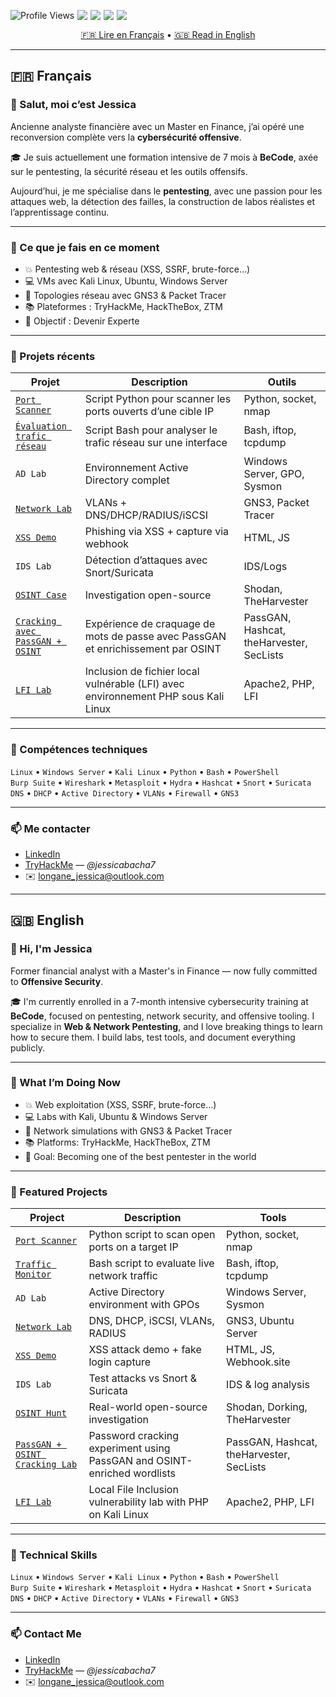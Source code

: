 <!-- Clean Badges -->
<p align="center" style="display: flex; flex-wrap: nowrap; gap: 5px;">
  <img src="https://komarev.com/ghpvc/?username=JessicaLongane&style=for-the-badge&color=brightgreen" alt="Profile Views" />
  <img src="https://img.shields.io/github/followers/longanejessica?label=Followers&style=for-the-badge&color=blue" />
  <img src="https://img.shields.io/badge/Pentesting%20Enthusiast-%F0%9F%92%BB-purple?style=for-the-badge" />
  <img src="https://img.shields.io/badge/OSCP%20In%20Progress-🔥-red?style=for-the-badge" />
  <img src="https://img.shields.io/badge/Self--Taught%20Learner-📚-yellow?style=for-the-badge" />
</p>

<p align="center">
  <a href="#français">🇫🇷 Lire en Français</a> • <a href="#english">🇬🇧 Read in English</a>
</p>

---

## 🇫🇷 Français <a name="français"></a>

### 👋 Salut, moi c’est Jessica

Ancienne analyste financière avec un Master en Finance, j’ai opéré une reconversion complète vers la **cybersécurité offensive**.

🎓 Je suis actuellement une formation intensive de 7 mois à **BeCode**, axée sur le pentesting, la sécurité réseau et les outils offensifs.

Aujourd’hui, je me spécialise dans le **pentesting**, avec une passion pour les attaques web, la détection des failles, la construction de labos réalistes et l’apprentissage continu.

---

### 🔧 Ce que je fais en ce moment

- 💥 Pentesting web & réseau (XSS, SSRF, brute-force…)
- 💻 VMs avec Kali Linux, Ubuntu, Windows Server
- 🔭 Topologies réseau avec GNS3 & Packet Tracer
- 📚 Plateformes : TryHackMe, HackTheBox, ZTM
- 🎯 Objectif : Devenir Experte 

---

### 🚀 Projets récents

| Projet | Description | Outils |
|--------|-------------|--------|
| <a href=https://github.com/longanejessica/Portscanner-Python> `Port Scanner`</a> | Script Python pour scanner les ports ouverts d’une cible IP | Python, socket, nmap |
| <a href=https://github.com/longanejessica/linux>`Évaluation trafic réseau` | Script Bash pour analyser le trafic réseau sur une interface | Bash, iftop, tcpdump |
| `AD Lab` | Environnement Active Directory complet | Windows Server, GPO, Sysmon |
| <a href=https://github.com/longanejessica/secure-network-design> `Network Lab` | VLANs + DNS/DHCP/RADIUS/iSCSI | GNS3, Packet Tracer |
| <a href=https://github.com/longanejessica/reflected-XSS-demo>`XSS Demo` | Phishing via XSS + capture via webhook | HTML, JS |
| `IDS Lab` | Détection d’attaques avec Snort/Suricata | IDS/Logs |
| <a href=https://github.com/longanejessica/pent-project>`OSINT Case` | Investigation open-source | Shodan, TheHarvester |
| <a href=https://github.com/longanejessica/pent-project>`Cracking avec PassGAN + OSINT` | Expérience de craquage de mots de passe avec PassGAN et enrichissement par OSINT | PassGAN, Hashcat, theHarvester, SecLists |
| <a href=https://github.com/longanejessica/LFI-SQLI-SSRF>`LFI Lab` | Inclusion de fichier local vulnérable (LFI) avec environnement PHP sous Kali Linux | Apache2, PHP, LFI |

---

### 🧰 Compétences techniques

`Linux` • `Windows Server` • `Kali Linux` • `Python` • `Bash` • `PowerShell`  
`Burp Suite` • `Wireshark` • `Metasploit` • `Hydra` • `Hashcat` • `Snort` • `Suricata`  
`DNS` • `DHCP` • `Active Directory` • `VLANs` • `Firewall` • `GNS3`

---

### 📫 Me contacter

- [LinkedIn](https://be.linkedin.com/in/jessica-longane-391905212)
- [TryHackMe](https://tryhackme.com/) — *@jessicabacha7*
- ✉️ longane_jessica@outlook.com

---

## 🇬🇧 English <a name="english"></a>

### 👋 Hi, I'm Jessica

Former financial analyst with a Master's in Finance — now fully committed to **Offensive Security**.

🎓 I'm currently enrolled in a 7-month intensive cybersecurity training at **BeCode**, focused on pentesting, network security, and offensive tooling.
I specialize in **Web & Network Pentesting**, and I love breaking things to learn how to secure them. I build labs, test tools, and document everything publicly.

---

### 🔧 What I’m Doing Now

- 💥 Web exploitation (XSS, SSRF, brute-force…)
- 💻 Labs with Kali, Ubuntu & Windows Server
- 🔭 Network simulations with GNS3 & Packet Tracer
- 📚 Platforms: TryHackMe, HackTheBox, ZTM
- 🎯 Goal: Becoming one of the best pentester in the world

---

### 🚀 Featured Projects

| Project | Description | Tools |
|--------|-------------|--------|
| <a href=https://github.com/longanejessica/Portscanner-Python> `Port Scanner`</a> | Python script to scan open ports on a target IP | Python, socket, nmap |
| <a href=https://github.com/longanejessica/linux>`Traffic Monitor`</a> | Bash script to evaluate live network traffic | Bash, iftop, tcpdump |
| `AD Lab` | Active Directory environment with GPOs | Windows Server, Sysmon |
| <a href=https://github.com/longanejessica/secure-network-design> `Network Lab` | DNS, DHCP, iSCSI, VLANs, RADIUS | GNS3, Ubuntu Server |
|  <a href=https://github.com/longanejessica/reflected-XSS-demo>`XSS Demo` | XSS attack demo + fake login capture | HTML, JS, Webhook.site |
| `IDS Lab` | Test attacks vs Snort & Suricata | IDS & log analysis |
| <a href=https://github.com/longanejessica/pent-project>`OSINT Hunt`| Real-world open-source investigation | Shodan, Dorking, TheHarvester |
| <a href=https://github.com/longanejessica/pent-project>`PassGAN + OSINT Cracking Lab` | Password cracking experiment using PassGAN and OSINT-enriched wordlists | PassGAN, Hashcat, theHarvester, SecLists |
| <a href=https://github.com/longanejessica/LFI-SQLI-SSRF>`LFI Lab` | Local File Inclusion vulnerability lab with PHP on Kali Linux | Apache2, PHP, LFI |

---

### 🧰 Technical Skills

`Linux` • `Windows Server` • `Kali Linux` • `Python` • `Bash` • `PowerShell`  
`Burp Suite` • `Wireshark` • `Metasploit` • `Hydra` • `Hashcat` • `Snort` • `Suricata`  
`DNS` • `DHCP` • `Active Directory` • `VLANs` • `Firewall` • `GNS3`

---

### 📫 Contact Me

- [LinkedIn](https://be.linkedin.com/in/jessica-longane-391905212)
- [TryHackMe](https://tryhackme.com/) — *@jessicabacha7*
- ✉️ longane_jessica@outlook.com
